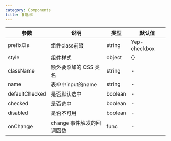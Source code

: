 ```yaml
---
category: Components
title: 复选框
---
```



<DEMO>


| 参数 | 说明 | 类型 | 默认值
| --------- | -------- | --------- | --------
| prefixCls | 组件class前缀 | string | Yep-checkbox
| style | 组件样式 | object | {}
| className | 额外要添加的 CSS 类名 | string | -
| name | 表单中input的name | string | -
| defaultChecked | 是否默认选中 | boolean | -
| checked | 是否选中 | boolean | - 
| disabled | 是否不可用 | boolean | -
| onChange | change 事件触发的回调函数	 | func | -
